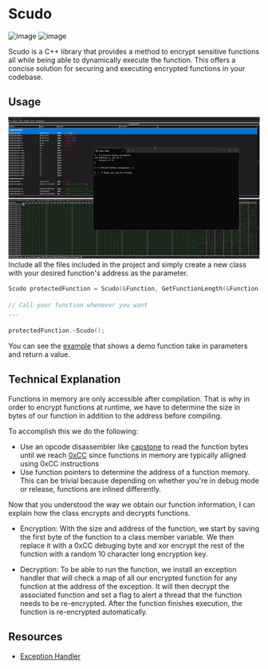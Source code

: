 # Scudo
![image](https://img.shields.io/badge/C%2B%2B-00599C?style=for-the-badge&logo=c%2B%2B&logoColor=white) ![image](https://img.shields.io/badge/Windows-0078D6?style=for-the-badge&logo=windows&logoColor=white)

 Scudo is a C++ library that provides a method to encrypt sensitive functions all while being able to dynamically execute the function. This offers a concise solution for securing and executing encrypted functions in your codebase.
 
 ## Usage
 ![banner](img/demo.gif)
 Include all the files included in the project and simply create a new class with your desired function's address as the parameter. 

```cpp
Scudo protectedFunction = Scudo(&Function, GetFunctionLength(&Function));

// Call your function whenever you want 
...

protectedFunction.~Scudo();
```

You can see the [example](https://github.com/B64-Cryptzo/Scudo/blob/main/Scudo/B64EncryptionDemo.cpp) that shows a demo function take in parameters and return a value.

## Technical Explanation

Functions in memory are only accessible after compilation. That is why in order to encrypt functions at runtime, we have to determine the size in bytes of our function in addition to the address before compiling. 

To accomplish this we do the following:
- Use an opcode disassembler like [capstone](https://github.com/capstone-engine/capstone) to read the function bytes until we reach [0xCC](https://en.wikipedia.org/wiki/INT_(x86_instruction)#:~:text=The%20INT3%20instruction%20is%20a,are%20encoded%20using%20two%20bytes.) since functions in memory are typically alligned using 0xCC instructions
- Use function pointers to determine the address of a function memory. This can be trivial because depending on whether you're in debug mode or release, functions are inlined differently.

Now that you understood the way we obtain our function information, I can explain how the class encrypts and decrypts functions.

- Encryption: With the size and address of the function, we start by saving the first byte of the function to a class member variable. We then replace it with a 0xCC debuging byte and xor encrypt the rest of the function with a random 10 character long encryption key. 

- Decryption: To be able to run the function, we install an exception handler that will check a map of all our encrypted function for any function at the address of the exception. It will then decrypt the associated function and set a flag to alert a thread that the function needs to be re-encrypted. After the function finishes execution, the function is re-encrypted automatically.

## Resources
- [Exception Handler](https://learn.microsoft.com/en-us/windows/win32/debug/vectored-exception-handling)
